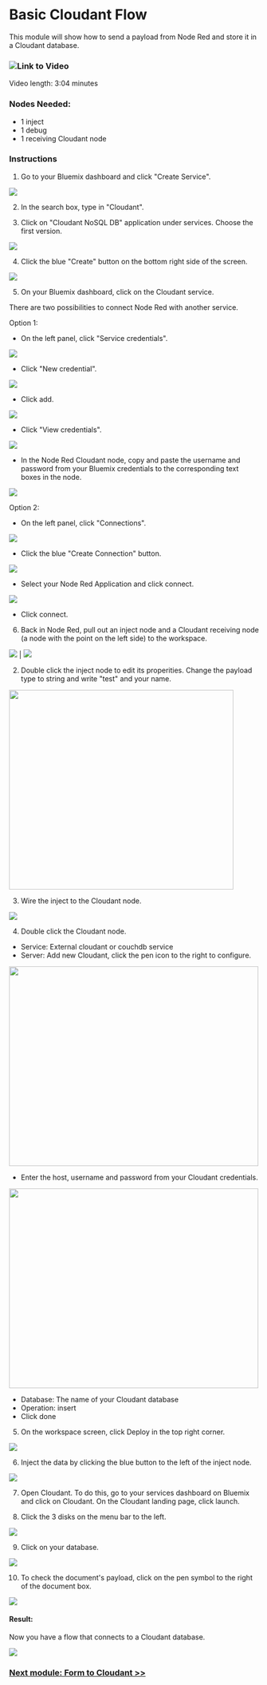 # Basic Cloudant Flow

This module will show how to send a payload from Node Red and store it in a Cloudant database.

### ![Link to Video](https://youtu.be/Cds3ziauml4)

Video length: 3:04 minutes

### Nodes Needed:
- 1 inject
- 1 debug
- 1 receiving Cloudant node

### Instructions

1. Go to your Bluemix dashboard and click "Create Service". 

![](https://github.ibm.com/L-Gamerman/STSA-Weather-Demo/blob/master/README_screenshots/create_service.png)

2. In the search box, type in "Cloudant". 

3. Click on "Cloudant NoSQL DB" application under services. Choose the first version.

![](https://github.ibm.com/L-Gamerman/STSA-Weather-Demo/blob/master/README_screenshots/service_cloudant.png)

4. Click the blue "Create" button on the bottom right side of the screen. 

![](https://github.ibm.com/L-Gamerman/STSA-Weather-Demo/blob/master/README_screenshots/create_service2.png)

5. On your Bluemix dashboard, click on the Cloudant service. 

There are two possibilities to connect Node Red with another service. 

Option 1:

- On the left panel, click "Service credentials". 

![](https://github.ibm.com/L-Gamerman/STSA-Weather-Demo/blob/master/README_screenshots/service_cred.png)

- Click "New credential". 

<img src="https://github.ibm.com/L-Gamerman/NodeRedEducation/blob/master/Chapter%201%20-%20Getting%20Started/Screenshots/new_cred.png">

- Click add. 

<img src="https://github.ibm.com/L-Gamerman/NodeRedEducation/blob/master/Chapter%201%20-%20Getting%20Started/Screenshots/new_cloud_cred.png">

- Click "View credentials". 

![](https://github.ibm.com/L-Gamerman/STSA-Weather-Demo/blob/master/README_screenshots/view_credentials.png)

- In the Node Red Cloudant node, copy and paste the username and password from your Bluemix credentials to the corresponding text boxes in the node. 

![](https://github.ibm.com/L-Gamerman/NodeRedEducation/blob/master/Chapter%201%20-%20Getting%20Started/Screenshots/creds.png)

Option 2: 

- On the left panel, click "Connections".

![](https://github.ibm.com/L-Gamerman/STSA-Weather-Demo/blob/master/README_screenshots/connections.png)

- Click the blue "Create Connection" button. 

![](https://github.ibm.com/L-Gamerman/STSA-Weather-Demo/blob/master/README_screenshots/create_connection.png)

- Select your Node Red Application and click connect.

![](https://github.ibm.com/L-Gamerman/STSA-Weather-Demo/blob/master/README_screenshots/select_app.png)

- Click connect. 

6. Back in Node Red, pull out an inject node and a Cloudant receiving node (a node with the point on the left side) to the workspace.

![](https://github.ibm.com/L-Gamerman/STSA-Weather-Demo/blob/master/README_screenshots/test_name.png)  |  ![](https://github.ibm.com/L-Gamerman/STSA-Weather-Demo/blob/master/README_screenshots/cloudant.png)

2. Double click the inject node to edit its properities. Change the payload type to string and write "test" and your name. 

<img src="https://github.ibm.com/L-Gamerman/STSA-Weather-Demo/blob/master/README_screenshots/test_edit.png" width="450" height="400" />

3. Wire the inject to the Cloudant node. 

![](https://github.ibm.com/L-Gamerman/STSA-Weather-Demo/blob/master/README_screenshots/flow.png)

4. Double click the Cloudant node. 
  - Service: External cloudant or couchdb service
  - Server: Add new Cloudant, click the pen icon to the right to configure. 
  
<img src="https://github.ibm.com/L-Gamerman/STSA-Weather-Demo/blob/master/README_screenshots/edit_cloud.png" width="500" height="400">

  - Enter the host, username and password from your Cloudant credentials. 

<img src="https://github.ibm.com/L-Gamerman/NodeRedEducation/blob/master/Chapter%201%20-%20Getting%20Started/Screenshots/cloudant_edit2.png" width="500" height="400">

  - Database: The name of your Cloudant database
  - Operation: insert
  - Click done
  
5. On the workspace screen, click Deploy in the top right corner. 

![](https://github.ibm.com/L-Gamerman/STSA-Weather-Demo/blob/master/README_screenshots/deploy.png)

6. Inject the data by clicking the blue button to the left of the inject node. 

![](https://github.ibm.com/L-Gamerman/STSA-Weather-Demo/blob/master/README_screenshots/blue.png)

7. Open Cloudant. To do this, go to your services dashboard on Bluemix and click on Cloudant. On the Cloudant landing page, click launch. 

8. Click the 3 disks on the menu bar to the left.

  <img src="https://github.ibm.com/L-Gamerman/NodeRedEducation/blob/master/Chapter%201%20-%20Getting%20Started/Screenshots/db_menu.png">
  

9. Click on your database. 

  <img src="https://github.ibm.com/L-Gamerman/NodeRedEducation/blob/master/Chapter%201%20-%20Getting%20Started/Screenshots/nr_db.png">

10. To check the document's payload, click on the pen symbol to the right of the document box. 

  <img src="https://github.ibm.com/L-Gamerman/NodeRedEducation/blob/master/Chapter%201%20-%20Getting%20Started/Screenshots/db_doc2.png">

#### Result:

Now you have a flow that connects to a Cloudant database. 

![](https://github.ibm.com/L-Gamerman/NodeRedEducation/blob/master/Chapter%201%20-%20Getting%20Started/Screenshots/db_doc_result.png)

### [Next module: Form to Cloudant >>](https://github.ibm.com/L-Gamerman/NodeRedEducation/tree/master/Chapter%206%20-%20Databases/2.%20Form%20to%20Cloudant)

